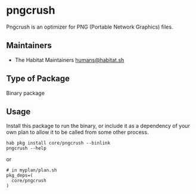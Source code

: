 # pngcrush

Pngcrush is an optimizer for PNG (Portable Network Graphics) files.

## Maintainers

* The Habitat Maintainers <humans@habitat.sh>

## Type of Package

Binary package

## Usage

Install this package to run the binary, or include it as a dependency of your own plan to allow it to be called from some other process.

```
hab pkg install core/pngcrush --binlink
pngcrush --help
```

or

```
# in myplan/plan.sh
pkg_deps=(
  core/pngcrush
)
```
